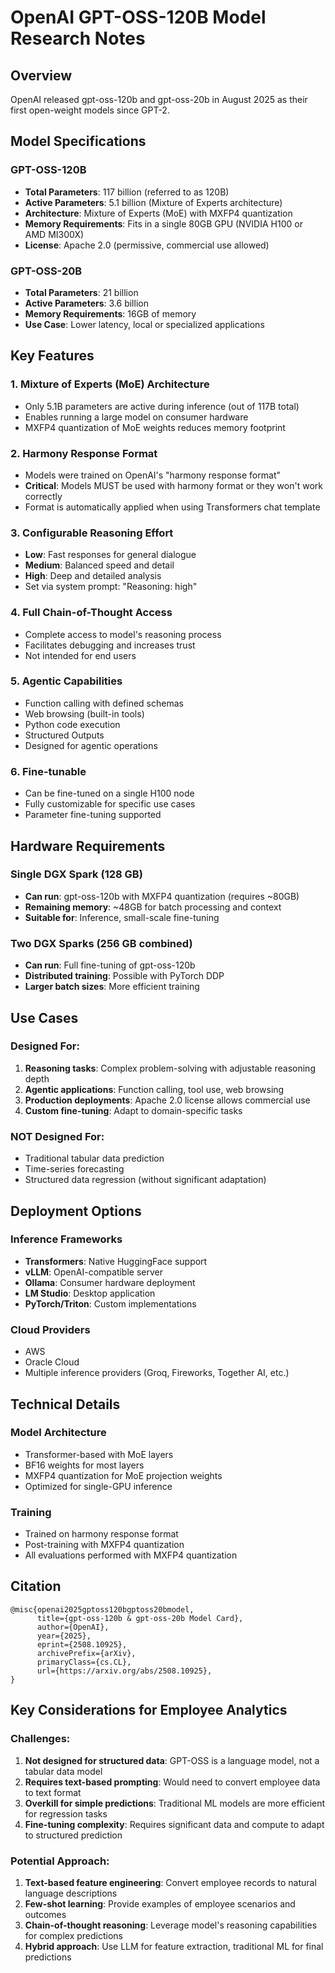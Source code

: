 # OpenAI GPT-OSS-120B Model Research Notes

## Overview
OpenAI released gpt-oss-120b and gpt-oss-20b in August 2025 as their first open-weight models since GPT-2.

## Model Specifications

### GPT-OSS-120B
- **Total Parameters**: 117 billion (referred to as 120B)
- **Active Parameters**: 5.1 billion (Mixture of Experts architecture)
- **Architecture**: Mixture of Experts (MoE) with MXFP4 quantization
- **Memory Requirements**: Fits in a single 80GB GPU (NVIDIA H100 or AMD MI300X)
- **License**: Apache 2.0 (permissive, commercial use allowed)

### GPT-OSS-20B
- **Total Parameters**: 21 billion
- **Active Parameters**: 3.6 billion
- **Memory Requirements**: 16GB of memory
- **Use Case**: Lower latency, local or specialized applications

## Key Features

### 1. Mixture of Experts (MoE) Architecture
- Only 5.1B parameters are active during inference (out of 117B total)
- Enables running a large model on consumer hardware
- MXFP4 quantization of MoE weights reduces memory footprint

### 2. Harmony Response Format
- Models were trained on OpenAI's "harmony response format"
- **Critical**: Models MUST be used with harmony format or they won't work correctly
- Format is automatically applied when using Transformers chat template

### 3. Configurable Reasoning Effort
- **Low**: Fast responses for general dialogue
- **Medium**: Balanced speed and detail
- **High**: Deep and detailed analysis
- Set via system prompt: "Reasoning: high"

### 4. Full Chain-of-Thought Access
- Complete access to model's reasoning process
- Facilitates debugging and increases trust
- Not intended for end users

### 5. Agentic Capabilities
- Function calling with defined schemas
- Web browsing (built-in tools)
- Python code execution
- Structured Outputs
- Designed for agentic operations

### 6. Fine-tunable
- Can be fine-tuned on a single H100 node
- Fully customizable for specific use cases
- Parameter fine-tuning supported

## Hardware Requirements

### Single DGX Spark (128 GB)
- **Can run**: gpt-oss-120b with MXFP4 quantization (requires ~80GB)
- **Remaining memory**: ~48GB for batch processing and context
- **Suitable for**: Inference, small-scale fine-tuning

### Two DGX Sparks (256 GB combined)
- **Can run**: Full fine-tuning of gpt-oss-120b
- **Distributed training**: Possible with PyTorch DDP
- **Larger batch sizes**: More efficient training

## Use Cases

### Designed For:
1. **Reasoning tasks**: Complex problem-solving with adjustable reasoning depth
2. **Agentic applications**: Function calling, tool use, web browsing
3. **Production deployments**: Apache 2.0 license allows commercial use
4. **Custom fine-tuning**: Adapt to domain-specific tasks

### NOT Designed For:
- Traditional tabular data prediction
- Time-series forecasting
- Structured data regression (without significant adaptation)

## Deployment Options

### Inference Frameworks
- **Transformers**: Native HuggingFace support
- **vLLM**: OpenAI-compatible server
- **Ollama**: Consumer hardware deployment
- **LM Studio**: Desktop application
- **PyTorch/Triton**: Custom implementations

### Cloud Providers
- AWS
- Oracle Cloud
- Multiple inference providers (Groq, Fireworks, Together AI, etc.)

## Technical Details

### Model Architecture
- Transformer-based with MoE layers
- BF16 weights for most layers
- MXFP4 quantization for MoE projection weights
- Optimized for single-GPU inference

### Training
- Trained on harmony response format
- Post-training with MXFP4 quantization
- All evaluations performed with MXFP4 quantization

## Citation
```
@misc{openai2025gptoss120bgptoss20bmodel,
      title={gpt-oss-120b & gpt-oss-20b Model Card}, 
      author={OpenAI},
      year={2025},
      eprint={2508.10925},
      archivePrefix={arXiv},
      primaryClass={cs.CL},
      url={https://arxiv.org/abs/2508.10925}, 
}
```

## Key Considerations for Employee Analytics

### Challenges:
1. **Not designed for structured data**: GPT-OSS is a language model, not a tabular data model
2. **Requires text-based prompting**: Would need to convert employee data to text format
3. **Overkill for simple predictions**: Traditional ML models are more efficient for regression tasks
4. **Fine-tuning complexity**: Requires significant data and compute to adapt to structured prediction

### Potential Approach:
1. **Text-based feature engineering**: Convert employee records to natural language descriptions
2. **Few-shot learning**: Provide examples of employee scenarios and outcomes
3. **Chain-of-thought reasoning**: Leverage model's reasoning capabilities for complex predictions
4. **Hybrid approach**: Use LLM for feature extraction, traditional ML for final predictions


